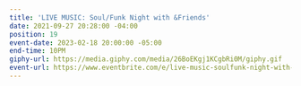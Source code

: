 ```yaml
---
title: 'LIVE MUSIC: Soul/Funk Night with &Friends'
date: 2021-09-27 20:28:00 -04:00
position: 19
event-date: 2023-02-18 20:00:00 -05:00
end-time: 10PM
giphy-url: https://media.giphy.com/media/26BoEKgj1KCgbRi0M/giphy.gif
event-url: https://www.eventbrite.com/e/live-music-soulfunk-night-with-friends-tickets-510887386927
---
```


